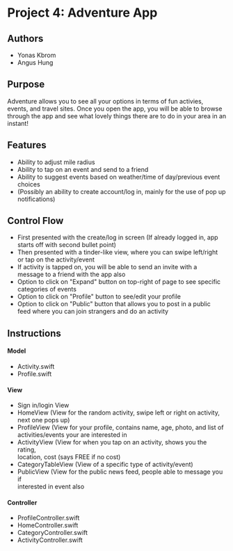 # Project 4: Adventure App

## Authors
* Yonas Kbrom
* Angus Hung

## Purpose 
Adventure allows you to see all your options in terms of fun activies,  
events, and travel sites. Once you open the app, you will be able to browse  
through the app and see what lovely things there are to do in your area in an  
instant!  

## Features
* Ability to adjust mile radius
* Ability to tap on an event and send to a friend
* Ability to suggest events based on weather/time of day/previous event choices
* (Possibly an ability to create account/log in, mainly for the use of pop up  
 notifications) 

## Control Flow
* First presented with the create/log in screen (If already logged in, app  
starts off with second bullet point)
* Then presented with a tinder-like view, where you can swipe left/right  
or tap on the activity/event
* If activity is tapped on, you will be able to send an invite with a  
message to a friend with the app also
* Option to click on "Expand" button on top-right of page to see specific  
 categories of events
* Option to click on "Profile" button to see/edit your profile
* Option to click on "Public" button that allows you to post in a public  
 feed where you can join strangers and do an activity

## Instructions 

#### Model
* Activity.swift
* Profile.swift

#### View
* Sign in/login View
* HomeView (View for the random activity, swipe left or right on activity,  
 next one pops up)
* ProfileView (View for your profile, contains name, age, photo, and list of  
 activities/events your are interested in
* ActivityView (View for when you tap on an activity, shows you the rating,  
 location, cost (says FREE if no cost)
* CategoryTableView (View of a specific type of activity/event)
* PublicView (View for the public news feed, people able to message you if  
 interested in event also

#### Controller
* ProfileController.swift
* HomeController.swift
* CategoryController.swift
* ActivityController.swift
